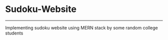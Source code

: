 ﻿# Sudoku-Website
----
Implementing sudoku website using MERN stack by some random college students
